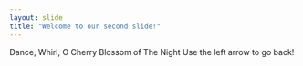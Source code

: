 ```yaml
---
layout: slide
title: "Welcome to our second slide!"
---
```

Dance, Whirl, O Cherry Blossom of The Night
Use the left arrow to go back!
